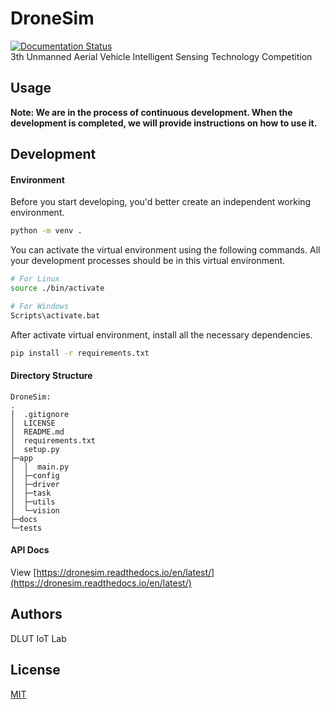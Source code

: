 # DroneSim
[![Documentation Status](https://readthedocs.org/projects/dronesim/badge/?version=latest)](https://dronesim.readthedocs.io/en/latest/?badge=latest)<br>
3th Unmanned Aerial Vehicle Intelligent Sensing Technology Competition
## Usage
**Note: We are in the process of continuous development. When the development is completed, we will provide instructions on how to use it.**
## Development
#### Environment
Before you start developing, you'd better create an independent working environment.
```bash
python -m venv .
```
You can activate the virtual environment using the following commands. All your development processes should be in this virtual environment.
```bash
# For Linux
source ./bin/activate

# For Windows
Scripts\activate.bat
```
After activate virtual environment, install all the necessary dependencies.
```bash
pip install -r requirements.txt
```
#### Directory Structure
```text
DroneSim:
.
│  .gitignore
│  LICENSE
│  README.md
│  requirements.txt
│  setup.py
├─app
│  │  main.py
│  ├─config
│  ├─driver
│  ├─task
│  ├─utils
│  └─vision
├─docs
└─tests
```
#### API Docs
View [https://dronesim.readthedocs.io/en/latest/](https://dronesim.readthedocs.io/en/latest/)
## Authors
DLUT IoT Lab
## License
[MIT](https://tldrlegal.com/license/mit-license)